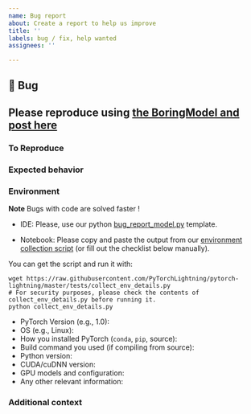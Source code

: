 ```yaml
---
name: Bug report
about: Create a report to help us improve
title: ''
labels: bug / fix, help wanted
assignees: ''

---
```

## 🐛 Bug

<!-- A clear and concise description of what the bug is. -->

## Please reproduce using [the BoringModel and post here](https://colab.research.google.com/drive/1HvWVVTK8j2Nj52qU4Q4YCyzOm0_aLQF3?usp=sharing)

<!-- Please paste your BoringModel colab link here. -->

### To Reproduce
<!-- If you could not reproduce using the BoringModel and still think there's a bug, please post here -->

### Expected behavior

<!-- FILL IN -->

### Environment

**Note** Bugs with code are solved faster !

* IDE: Please, use our python [bug_report_model.py](https://github.com/PyTorchLightning/pytorch-lightning/blob/master/pl_examples/bug_report_model.py
) template.

* Notebook: Please copy and paste the output from our [environment collection script](https://raw.githubusercontent.com/PyTorchLightning/pytorch-lightning/master/tests/collect_env_details.py) (or fill out the checklist below manually).

You can get the script and run it with:
```
wget https://raw.githubusercontent.com/PyTorchLightning/pytorch-lightning/master/tests/collect_env_details.py
# For security purposes, please check the contents of collect_env_details.py before running it.
python collect_env_details.py
```

 - PyTorch Version (e.g., 1.0):
 - OS (e.g., Linux):
 - How you installed PyTorch (`conda`, `pip`, source):
 - Build command you used (if compiling from source):
 - Python version:
 - CUDA/cuDNN version:
 - GPU models and configuration:
 - Any other relevant information:

### Additional context

<!-- Add any other context about the problem here. -->
